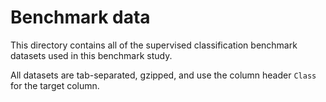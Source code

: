 # Benchmark data

This directory contains all of the supervised classification benchmark datasets used in this benchmark study.

All datasets are tab-separated, gzipped, and use the column header `Class` for the target column.
